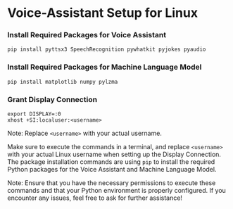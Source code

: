 # Voice-Assistant Setup for Linux

### Install Required Packages for Voice Assistant

    pip install pyttsx3 SpeechRecognition pywhatkit pyjokes pyaudio

### Install Required Packages for Machine Language Model

    pip install matplotlib numpy pylzma

### Grant Display Connection

    export DISPLAY=:0
    xhost +SI:localuser:<username>

Note: Replace `<username>` with your actual username.

Make sure to execute the commands in a terminal, and replace `<username>` with your actual Linux username when setting up the Display Connection. The package installation commands are using `pip` to install the required Python packages for the Voice Assistant and Machine Language Model.

Note: Ensure that you have the necessary permissions to execute these commands and that your Python environment is properly configured. If you encounter any issues, feel free to ask for further assistance!
